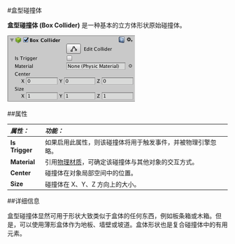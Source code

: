 #盒型碰撞体

__盒型碰撞体 (Box Collider)__ 是一种基本的立方体形状原始碰撞体。


![](../uploads/Main/Inspector-BoxCollider.png) 


##属性

|**_属性：_** |**_功能：_** |
|:---|:---|
|__Is Trigger__ |如果启用此属性，则该碰撞体将用于触发事件，并被物理引擎忽略。 |
|__Material__ |引用[物理材质](class-PhysicMaterial.html)，可确定该碰撞体与其他对象的交互方式。 |
|__Center__ |碰撞体在对象局部空间中的位置。 |
|__Size__ |碰撞体在 X、Y、Z 方向上的大小。 |


##详细信息

盒型碰撞体显然可用于形状大致类似于盒体的任何东西，例如板条箱或木箱。但是，可以使用薄形盒体作为地板、墙壁或坡道。盒体形状也是复合碰撞体中的有用元素。
